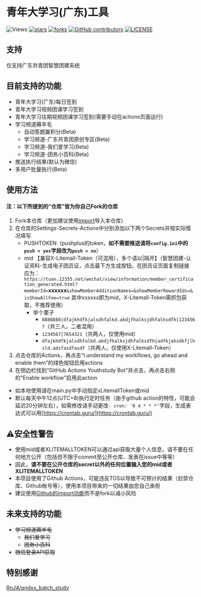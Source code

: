 # 青年大学习(广东)工具
![Views](https://views.whatilearened.today/views/github/Chenghow/youthstudy-tool.svg)
[![stars](https://img.shields.io/github/stars/Chenghow/youthstudy-tool.svg?label=Stars)](https://github.com/Chenghow/youthstudy-tool/stargazers)
[![forks](https://img.shields.io/github/forks/Chenghow/youthstudy-tool.svg?label=Forks)](https://github.com/Chenghow/youthstudy-tool/network/members)
[![GitHub contributors](https://img.shields.io/github/contributors/Chenghow/youthstudy-tool?label=Contributors)](https://github.com/Chenghow/youthstudy-tool/graphs/contributors)
[![LICENSE](https://img.shields.io/github/license/Chenghow/youthstudy-tool?label=License)](https://github.com/Chenghow/youthstudy-tool/blob/master/LICENSE)
## 支持
仅支持广东共青团智慧团建系统
## 目前支持的功能
- 青年大学习(广东)每日签到
- 青年大学习视频团课学习签到
- 青年大学习往期视频团课学习签到(需要手动在actions页面运行)
- 学习频道薅羊毛
  - 自动答题赢积分(Beta)
  - 学习频道-广东共青团原创专区(Beta)
  - 学习频道-我们爱学习(Beta)
  - 学习频道-团务小百科(Beta)
- 推送执行结果(默认为微信)
- 多用户批量执行(Beta)
## 使用方法
#### 注：以下所提到的“仓库”皆为你自己Fork的仓库
1. Fork本仓库（更加建议使用[import](https://github.com/new/import)导入本仓库）
2. 在仓库的Settings-Secrets-Actions中分别添加以下两个Secrets并按实际情况填写
    - PUSHTOKEN（pushplus的token，**如不需要推送请将`config.ini`中的`push = yes`字段改为`push = no`**）
    - mid 【兼容X-Litemall-Token（可混用），多个请以|隔开】（智慧团建-认证资料-生成电子团员证，点击最下方生成按钮。在团员证页面复制链接 应为：`https://tuan.12355.net/wechat/view/information/member_certification_generated.html?memberId=`**xxxxxx**`&showMemberAdditionNames=&showMemberRewardIds=&isShowAllFee=true` 其中xxxxxx即为mid，X-Litemall-Token需抓包获取，不推荐使用）
      - 举个栗子
        - `8888888|dfajkhdfkjalsdhfalkd.akdjfhalksjdhfalksdfh|1234567`（共三人，二者混用）
        - `1234567|7654321`（共两人，仅使用mid）
        - `dfajkhdfkjalsdhfalkd.akdjfhalksjdhfalksdfh|adfkjahsdkfjlhsld.adsfasdfasdf`（共两人，仅使用X-Litemall-Token）
3. 点击仓库的Actions，再点击“I understand my workflows, go ahead and enable them”的绿色按钮启用actions
4. 在侧边栏找到“GitHub Actions Youthstudy Bot”并点击，再点击右侧的“Enable workflow”启用此action
- 如本地使用请在main.py中手动指定xLitemallToken或mid
- 默认每天中午12点(UTC+8)执行定时任务（由于github action的特性，可能会延迟20分钟左右），如需修改请手动更改`- cron: '0 4 * * *'`字段，生成表达式可以用[https://crontab.guru/](https://crontab.guru/)

## ⚠安全性警告
- 使用mid或者XLITEMALLTOKEN可以通过api获取大量个人信息，请不要在任何地方公开（包括但不限于commit至公开仓库、发表在issue中等等）
- 因此，**请不要在公开仓库的secret以外的任何位置输入您的mid或者XLITEMALLTOKEN**
- 本项目使用了Github Actions，可能违反TOS以导致不可预计的结果（封禁仓库、Github帐号等），使用本项目带来的一切结果由您自己承担
- 建议使用[Github的import功能](https://github.com/new/import)而不是fork以减小风险

## 未来支持的功能
- ~~学习频道薅羊毛~~
  - ~~我们爱学习~~
  - ~~团务小百科~~
- ~~微信登录API获取~~

## 特别感谢
[RnJ4/qndxx_batch_study](https://github.com/RnJ4/qndxx_batch_study)
